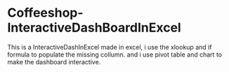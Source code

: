 # Coffeeshop-InteractiveDashBoardInExcel
This is a InteractiveDashInExcel made in excel, i use the xlookup and if formula to populate the missing collumn. and i use pivot table and chart to make the dashboard interactive.
